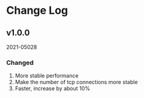 # Change Log

## v1.0.0
2021-05028

### Changed
1. More stable performance
2. Make the number of tcp connections more stable
3. Faster, increase by about 10%